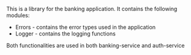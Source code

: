 This is a library for the banking application. It contains the following modules:

- Errors - contains the error types used in the application
- Logger - contains the logging functions

Both functionalities are used in both banking-service and auth-service
